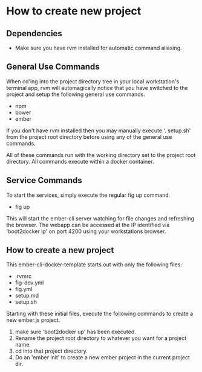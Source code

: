 # How to create new project

## Dependencies
+ Make sure you have rvm installed for automatic command aliasing.  

## General Use Commands
When cd'ing into the project directory tree in your local workstation's terminal app, rvm will automagically notice that you have switched to the project and setup the following general use commands.
+ npm
+ bower
+ ember

If you don't have rvm installed then you may manually execute '. setup.sh' from the project root directory before using any of the general use commands.

All of these commands run with the working directory set to the project root directory.  All commands execute within a docker container.

## Service Commands

To start the services, simply execute the regular fig up command.

+ fig up

This will start the ember-cli server watching for file changes and refreshing the browser.  The webapp can be accessed at the IP identified via 'boot2docker ip' on port 4200 using your workstations browser.

## How to create a new project

This ember-cli-docker-template starts out with only the following files:
+ .rvmrc
+ fig-dev.yml
+ fig.yml
+ setup.md
+ setup.sh

Starting with these initial files, execute the following commands to create a new ember.js project.

1. make sure 'boot2docker up' has been executed.
2. Rename the project root directory to whatever you want for a project name. 
3. cd into that project directory.
4. Do an 'ember init' to create a new ember project in the current project dir.
